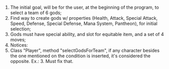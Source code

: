 1. The initial goal, will be for the user, at the beginning of the program, to select a team of 6 gods;
2. Find way to create gods w/ properties (Health, Attack, Special Attack, Speed, Defense, Special Defense, Mana System, Pantheon), for initial selection;
3. Gods must have special ability, and slot for equitable item, and a set of 4 moves;
4. Notices:
5. Class "Player", method "selectGodsForTeam", if any character besides the one mentioned on the condition is inserted, it's considered the opposite. Ex.: 3. Must fix that.
